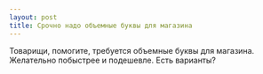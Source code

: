```yaml
---
layout: post 
title: Срочно надо объемные буквы для магазина 
--- 
```

Товарищи, помогите, требуется объемные буквы для магазина. Желательно побыстрее и подешевле. Есть варианты?